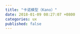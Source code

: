 ```yaml
---
title: "卡诺模型（Kano）"
date: 2018-01-09 08:27:07 +0800
categories: ux
published: false
---
```


